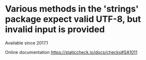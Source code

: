 # Various methods in the 'strings' package expect valid UTF-8, but invalid input is provided

Available since
    2017.1

Online documentation
    https://staticcheck.io/docs/checks#SA1011
